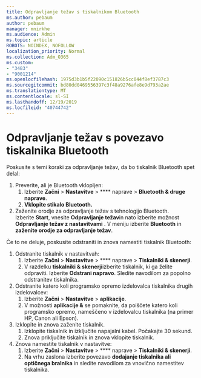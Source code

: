 ```yaml
---
title: Odpravljanje težav s tiskalnikom Bluetooth
ms.author: pebaum
author: pebaum
manager: mnirkhe
ms.audience: Admin
ms.topic: article
ROBOTS: NOINDEX, NOFOLLOW
localization_priority: Normal
ms.collection: Adm_O365
ms.custom:
- "3483"
- "9001214"
ms.openlocfilehash: 1975d3b1b5f22090c151826b5cc044f8ef3787c3
ms.sourcegitcommit: bd80dd0469556397c3f48a9276afe8e9d793a2ae
ms.translationtype: MT
ms.contentlocale: sl-SI
ms.lasthandoff: 12/19/2019
ms.locfileid: "40744742"
---
```

# <a name="fix-bluetooth-printer-connection-issues"></a>Odpravljanje težav s povezavo tiskalnika Bluetooth

Poskusite s temi koraki za odpravljanje težav, da bo tiskalnik Bluetooth spet delal:


1. Preverite, ali je Bluetooth vklopljen:
    1. Izberite **Začni** > **Nastavitve** > **** naprave > **Bluetooth & druge naprave**.
    2. **Vklopite stikalo Bluetooth.**
2. Zaženite orodje za odpravljanje težav s tehnologijo Bluetooth. <br>
    Izberite **Start**, vnesite **Odpravljanje težav**in nato izberite možnost **Odpravljanje težav z nastavitvami** . V meniju izberite **Bluetooth** in **zaženite orodje za odpravljanje težav**.

Če to ne deluje, poskusite odstraniti in znova namestiti tiskalnik Bluetooth:

1. Odstranite tiskalnik v nastavitvah:
    1. Izberite **Začni** > **Nastavitve** > **** naprave > **Tiskalniki & skenerji**.
    2. V razdelku **tiskalniki & skenerji**izberite tiskalnik, ki ga želite odpraviti. Izberite **Odstrani napravo**. Sledite navodilom za popolno odstranitev tiskalnika.
2. Odstranite katero koli programsko opremo izdelovalca tiskalnika drugih izdelovalcev:
    1. Izberite **Začni** > **Nastavitve** > **aplikacije**.
    2. V možnosti **aplikacije &** se pomaknite, da poiščete katero koli programsko opremo, nameščeno v izdelovalcu tiskalnika (na primer HP, Canon ali Epson).
3. Izklopite in znova zaženite tiskalnik.
   1. Izklopite tiskalnik in izključite napajalni kabel. Počakajte 30 sekund. 
   2. Znova priključite tiskalnik in znova vklopite tiskalnik.
4. Znova namestite tiskalnik v nastavitve:
    1. Izberite **Začni** > **Nastavitve** > **** naprave > **Tiskalniki & skenerji**.
    2. Na vrhu zaslona izberite povezavo **dodajanje tiskalnika ali optičnega bralnika** in sledite navodilom za vnovično namestitev tiskalnika.
